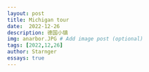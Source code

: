 ```yaml
---
layout: post
title: Michigan tour
date:  2022-12-26 
description: 德国小镇
img: anarbor.JPG # Add image post (optional)
tags: [2022,12,26]
author: Starnger
essays: true
---
```



